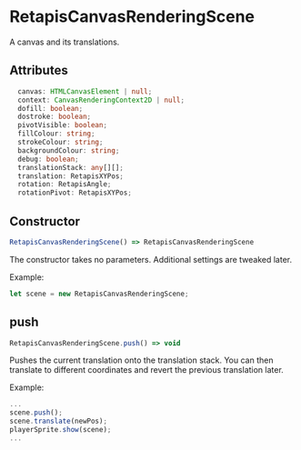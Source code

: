 # RetapisCanvasRenderingScene
A canvas and its translations.

## Attributes

```typescript
  canvas: HTMLCanvasElement | null;
  context: CanvasRenderingContext2D | null;
  dofill: boolean;
  dostroke: boolean;
  pivotVisible: boolean;
  fillColour: string;
  strokeColour: string;
  backgroundColour: string;
  debug: boolean;
  translationStack: any[][];
  translation: RetapisXYPos;
  rotation: RetapisAngle;
  rotationPivot: RetapisXYPos;
```

## Constructor

```typescript
RetapisCanvasRenderingScene() => RetapisCanvasRenderingScene
```

The constructor takes no parameters. Additional settings are tweaked later.

Example:

```typescript
let scene = new RetapisCanvasRenderingScene;
```

## push

```typescript
RetapisCanvasRenderingScene.push() => void
```

Pushes the current translation onto the translation stack. You can then translate to different coordinates and revert the previous translation later.

Example:

```typescript
...
scene.push();
scene.translate(newPos);
playerSprite.show(scene);
...
```
